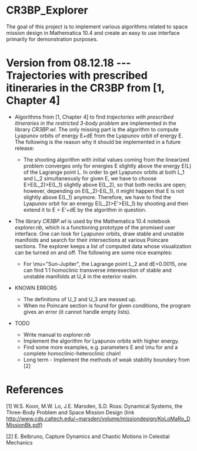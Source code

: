 # CR3BP_Explorer

The goal of this project is to implement various algorithms related to space mission design in Mathematica 10.4 and create an easy to use interface primarily for demonstration purposes. 


Version from 08.12.18 --- Trajectories with prescribed itineraries in the CR3BP from [1, Chapter 4]
=====================

* Algorithms from [1, Chapter 4] to find *trajectories with prescribed itineraries in the restricted 3-body problem* are implemented in the library *CR3BP.wl*. The only missing part is the algorithm to compute Lyapunov orbits of energy E+dE from the Lyapunov orbit of energy E. The following is the reason why it should be implemented in a future release: 

  * The shooting algorithm with initial values coming from the linearized problem converges only for energies E slightly above the energy E(L) of the Lagrange point L. In order to get Lyapunov orbits at both L_1 and L_2 simultaneously for given E, we have to choose E>E(L_2)>E(L_1) slightly above E(L_2), so that both necks are open; however, depending on E(L_2)-E(L_1), it might happen that E is not slightly above E(L_1) anymore. Therefore, we have to find the Lyapunov orbit for an energy E(L_2)>E'>E(L_1) by shooting and then extend it to E = E'+dE by the algorithm in question. 

* The library *CR3BP.wl* is used by the Mathematica 10.4 notebook *explorer.nb*, which is a functioning prototype of the promised user interface. One can look for Lyapunov orbits, draw stable and unstable manifolds and search for their intersections at various Poincare sections. The explorer keeps a list of computed data whose visualization can be turned on and off. The following are some nice examples:
  * For \mu="Sun-Jupiter",  the Lagrange point L_2 and dE=0.0015, one can find 1:1 homoclinic transverse interesection of stable and unstable manifolds at U_4 in the exterior realm.

* KNOWN ERRORS
  * The definitions of U_2 and U_3 are messed up.
  * When no Poincare section is found for given conditions, the program gives an error (it cannot handle empty lists). 

* TODO
  * Write manual to *explorer.nb*
  * Implement the algorithm for Lyapunov orbits with higher energy.
  * Find some more examples, e.g. parameters E and \mu for and a complete homoclinic-heteroclinic chain!
  * Long term - Implement the methods of weak stability boundary from [2]

References
==========

[1] W.S. Koon, M.W. Lo, J.E. Marsden, S.D. Ross: Dynamical Systems, the Three-Body Problem
and Space Mission Design (link http://www.cds.caltech.edu/~marsden/volume/missiondesign/KoLoMaRo_DMissionBk.pdf)

[2] E. Belbruno, Capture Dynamics and Chaotic Motions in Celestial Mechanics
